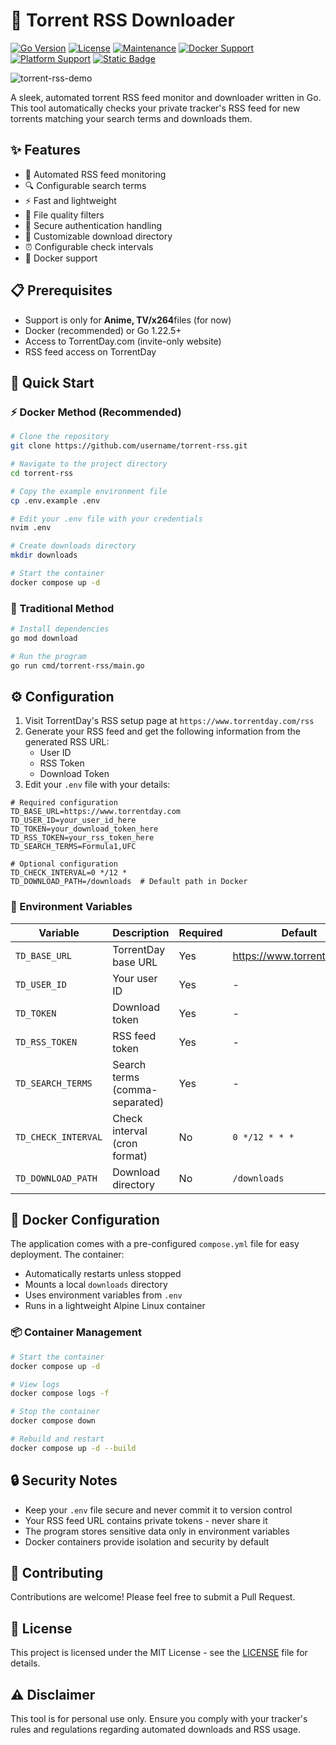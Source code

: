 # 🌊 Torrent RSS Downloader

[![Go Version](https://img.shields.io/badge/Go-1.22.5-00ADD8?style=flat-square&logo=go)](https://go.dev)
[![License](https://img.shields.io/badge/license-MIT-blue?style=flat-square)](LICENSE)
[![Maintenance](https://img.shields.io/badge/maintained%3F-yes-green.svg?style=flat-square)](https://github.com/marcusziade/torrent-rss/graphs/commit-activity)
[![Docker Support](https://img.shields.io/badge/Docker-ready-2496ED?style=flat-square&logo=docker)](https://www.docker.com/)
[![Platform Support](https://img.shields.io/badge/platform-Linux%20%7C%20macOS%20%7C%20Windows-lightgrey?style=flat-square)](https://github.com/marcusziade/torrent-rss)
[![Static Badge](https://img.shields.io/badge/RSS-feed-orange?style=flat-square&logo=rss)](https://github.com/marcusziade/torrent-rss)

![torrent-rss-demo](https://github.com/user-attachments/assets/af50f8f9-c780-4f67-b286-a680a38f16b3)



A sleek, automated torrent RSS feed monitor and downloader written in Go. This tool automatically checks your private tracker's RSS feed for new torrents matching your search terms and downloads them.

## ✨ Features

- 🔄 Automated RSS feed monitoring
- 🔍 Configurable search terms
- ⚡️ Fast and lightweight
- 🎯 File quality filters
- 🔐 Secure authentication handling
- 📁 Customizable download directory
- ⏰ Configurable check intervals
- 🐳 Docker support

## 📋 Prerequisites

- Support is only for **Anime, TV/x264**files (for now)
- Docker (recommended) or Go 1.22.5+
- Access to TorrentDay.com (invite-only website)
- RSS feed access on TorrentDay

## 🚀 Quick Start

### ⚡️ Docker Method (Recommended)

```bash
# Clone the repository
git clone https://github.com/username/torrent-rss.git

# Navigate to the project directory
cd torrent-rss

# Copy the example environment file
cp .env.example .env

# Edit your .env file with your credentials
nvim .env

# Create downloads directory
mkdir downloads

# Start the container
docker compose up -d
```

### 🔧 Traditional Method

```bash
# Install dependencies
go mod download

# Run the program
go run cmd/torrent-rss/main.go
```

## ⚙️ Configuration

1. Visit TorrentDay's RSS setup page at `https://www.torrentday.com/rss`
2. Generate your RSS feed and get the following information from the generated RSS URL:
   - User ID
   - RSS Token
   - Download Token
3. Edit your `.env` file with your details:

```env
# Required configuration
TD_BASE_URL=https://www.torrentday.com
TD_USER_ID=your_user_id_here
TD_TOKEN=your_download_token_here
TD_RSS_TOKEN=your_rss_token_here
TD_SEARCH_TERMS=Formula1,UFC

# Optional configuration
TD_CHECK_INTERVAL=0 */12 * 
TD_DOWNLOAD_PATH=/downloads  # Default path in Docker
```

### 🔮 Environment Variables

| Variable | Description | Required | Default |
|----------|-------------|----------|---------|
| `TD_BASE_URL` | TorrentDay base URL | Yes | https://www.torrentday.com |
| `TD_USER_ID` | Your user ID | Yes | - |
| `TD_TOKEN` | Download token | Yes | - |
| `TD_RSS_TOKEN` | RSS feed token | Yes | - |
| `TD_SEARCH_TERMS` | Search terms (comma-separated) | Yes | - |
| `TD_CHECK_INTERVAL` | Check interval (cron format) | No | `0 */12 * * *` |
| `TD_DOWNLOAD_PATH` | Download directory | No | `/downloads` |

## 🐳 Docker Configuration

The application comes with a pre-configured `compose.yml` file for easy deployment. The container:

- Automatically restarts unless stopped
- Mounts a local `downloads` directory
- Uses environment variables from `.env`
- Runs in a lightweight Alpine Linux container

### 📦 Container Management

```bash
# Start the container
docker compose up -d

# View logs
docker compose logs -f

# Stop the container
docker compose down

# Rebuild and restart
docker compose up -d --build
```

## 🔒 Security Notes

- Keep your `.env` file secure and never commit it to version control
- Your RSS feed URL contains private tokens - never share it
- The program stores sensitive data only in environment variables
- Docker containers provide isolation and security by default

## 🤝 Contributing

Contributions are welcome! Please feel free to submit a Pull Request.

## 📝 License

This project is licensed under the MIT License - see the [LICENSE](LICENSE) file for details.

## ⚠️ Disclaimer

This tool is for personal use only. Ensure you comply with your tracker's rules and regulations regarding automated downloads and RSS usage.
